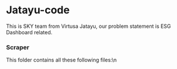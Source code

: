 # Jatayu-code 

This is SKY team from Virtusa Jatayu, our problem statement is ESG Dashboard related. 

### Scraper 
This folder contains all these following files:\n 

